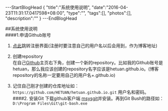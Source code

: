 ﻿---StartBlogHead
{
    "title":"系统使用说明",
    "date":"2016-04-23T11:31:17.0417598+08:00",
    "type":"",
    "tags":[],
    "photos":[],
    "description":""
}
---EndBlogHead


##系统使用说明  
####1.申请Github账号
1. [点此](https://github.com/)跳转注册界面(注册时要注意自己的用户名以后会用到，作为博客地址)
2. 创建repository   
在自己[Github](https://github.com)主页右下角，创建一个新的repository。比如我的Github账号是hetuan，那么我应该创建的repository名字应该是hetuan.github.io。(博客repository的名称一定要用自己的用户名+.github.io)    

3. 记住自己刚才创建的仓库地址如： `https://github.com/HETUAN/hetuan.github.io.git` 用户名和密码。
####2.  安装Git
下载github客户端 [msysgit](https://github-windows.s3.amazonaws.com/GitHubSetup.exe)并安装。再到Git Bush的路径如：`D:\Program Files\Git\git-bash.exe`
